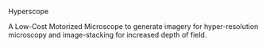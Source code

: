 Hyperscope

A Low-Cost Motorized Microscope to generate imagery for hyper-resolution microscopy and image-stacking for increased depth of field. 


